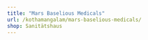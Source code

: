```yaml
---
title: "Mars Baselious Medicals"
url: /kothamangalam/mars-baselious-medicals/
shop: Sanitätshaus
---
```

